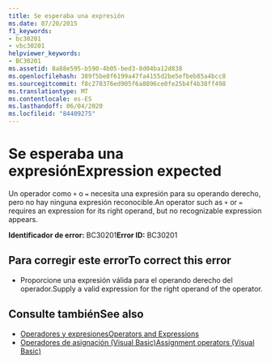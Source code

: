 ```yaml
---
title: Se esperaba una expresión
ms.date: 07/20/2015
f1_keywords:
- bc30201
- vbc30201
helpviewer_keywords:
- BC30201
ms.assetid: 8a88e595-b590-4b05-bed3-8d04ba12d838
ms.openlocfilehash: 389f5be8f6199a47fa4155d2be5efbeb85a4bcc8
ms.sourcegitcommit: f8c270376ed905f6a8896ce0fe25b4f4b38ff498
ms.translationtype: MT
ms.contentlocale: es-ES
ms.lasthandoff: 06/04/2020
ms.locfileid: "84409275"
---
```

# <a name="expression-expected"></a><span data-ttu-id="53012-102">Se esperaba una expresión</span><span class="sxs-lookup"><span data-stu-id="53012-102">Expression expected</span></span>
<span data-ttu-id="53012-103">Un operador como `+` o `=` necesita una expresión para su operando derecho, pero no hay ninguna expresión reconocible.</span><span class="sxs-lookup"><span data-stu-id="53012-103">An operator such as `+` or `=` requires an expression for its right operand, but no recognizable expression appears.</span></span>  
  
 <span data-ttu-id="53012-104">**Identificador de error:** BC30201</span><span class="sxs-lookup"><span data-stu-id="53012-104">**Error ID:** BC30201</span></span>  
  
## <a name="to-correct-this-error"></a><span data-ttu-id="53012-105">Para corregir este error</span><span class="sxs-lookup"><span data-stu-id="53012-105">To correct this error</span></span>  
  
- <span data-ttu-id="53012-106">Proporcione una expresión válida para el operando derecho del operador.</span><span class="sxs-lookup"><span data-stu-id="53012-106">Supply a valid expression for the right operand of the operator.</span></span>  
  
## <a name="see-also"></a><span data-ttu-id="53012-107">Consulte también</span><span class="sxs-lookup"><span data-stu-id="53012-107">See also</span></span>

- [<span data-ttu-id="53012-108">Operadores y expresiones</span><span class="sxs-lookup"><span data-stu-id="53012-108">Operators and Expressions</span></span>](../programming-guide/language-features/operators-and-expressions/index.md)
- [<span data-ttu-id="53012-109">Operadores de asignación (Visual Basic)</span><span class="sxs-lookup"><span data-stu-id="53012-109">Assignment operators (Visual Basic)</span></span>](../language-reference/operators/assignment-operators.md)
